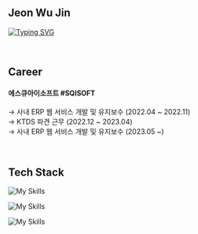 ## Jeon Wu Jin

[![Typing SVG](https://readme-typing-svg.demolab.com?font=Fira+Code&pause=1000&width=435&lines=Back-End+Developer)](https://git.io/typing-svg)

<br/>

## Career

#### 에스큐아이소프트 #SQISOFT
→ 사내 ERP 웹 서비스 개발 및 유지보수 (2022.04 ~ 2022.11) <br/>
→ KTDS 파견 근무 (2022.12 ~ 2023.04)<br/>
→ 사내 ERP 웹 서비스 개발 및 유지보수 (2023.05 ~)

<br/>

## Tech Stack

![My Skills](https://skillicons.dev/icons?i=java,spring,hibernate,mysql,postgres)

![My Skills](https://skillicons.dev/icons?i=html,css,js,jquery,react,redux)

![My Skills](https://skillicons.dev/icons?i=git,github,aws,jenkins)

<!-- ![My Skills](https://skillicons.dev/icons?i=git,github,aws,docker,jenkins,gcp) -->
